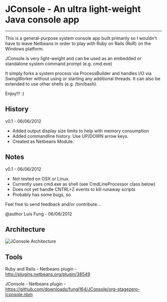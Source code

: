 # JConsole - An ultra light-weight Java console app
-------------------------------------

This is a general-purpose system console app built primarily so I wouldn't 
have to leave Netbeans in order to play with Ruby on Rails (RoR) on the Windows platform.

JConsole is very light-weight and can be used as an embedded or standalone system command prompt (e.g. cmd.exe)

It simply forks a system process via ProcessBuilder and handles I/O via
SwingWorker without using or starting any additional threads. It can also be
extended to use other shells (e.g. /bin/bash).
 
Enjoy!!! :)

## History 

 v0.1 - 06/06/2012
 - Added output display size limits to help with memory consumption
 - Added commandline history. Use UP/DOWN arrow keys. 
 - Created as Netbeans Module.

## Notes 

v0.1 - 06/06/2012
- Not tested on OSX or Linux. 
- Currently uses cmd.exe as shell (see CmdLineProcessor class below) 
- Does not yet handle CNTRL+Z events to kill runaway scripts
- Probably has some bugs, so


Feel free to send feedback and/or contribute...


@author Luis Fung - 06/06/2012

Architecture
-------------------------------------
![JConsole Architecture](https://github.com/fungl164/JConsole/blob/master/Arch%20Diagram.png?raw=true "JConsole Architecture")

Tools
-------------------------------------
Ruby and Rails - Netbeans plugin - http://plugins.netbeans.org/plugin/38549

JConsole - Netbeans plugin - https://github.com/downloads/fungl164/JConsole/org-stagezero-jconsole.nbm